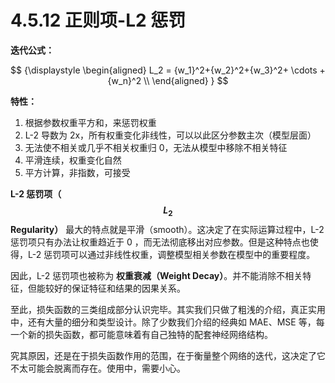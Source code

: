 
# 4.5.12 正则项-L2 惩罚

**迭代公式：**

$$
{\displaystyle 
 \begin{aligned}
   L_2 = {w_1}^2+{w_2}^2+{w_3}^2+ \cdots +{w_n}^2 \\
 \end{aligned}
}
$$

**特性：**

1. 根据参数权重平方和，来惩罚权重
2. L-2 导数为 2x，所有权重变化非线性，可以以此区分参数主次（模型层面）
3. 无法使不相关或几乎不相关权重归 0，无法从模型中移除不相关特征
4. 平滑连续，权重变化自然 
5. 平方计算，非指数，可接受


**L-2 惩罚项（$$L_2$$ Regularity）** 最大的特点就是平滑（smooth）。这决定了在实际运算过程中，L-2 惩罚项只有办法让权重趋近于 0 ，而无法彻底移出对应参数。但是这种特点也使得，L-2 惩罚项可以通过非线性权重，调整模型相关参数在模型中的重要程度。

因此，L-2 惩罚项也被称为 **权重衰减（Weight Decay）**。并不能消除不相关特征，但能较好的保证特征和结果的因果关系。

至此，损失函数的三类组成部分认识完毕。其实我们只做了粗浅的介绍，真正实用中，还有大量的细分和类型设计。除了少数我们介绍的经典如 MAE、MSE 等，每一个新的损失函数，都可能意味着有自己独特的配套神经网络结构。

究其原因，还是在于损失函数作用的范围，在于衡量整个网络的迭代，这决定了它不太可能会脱离而存在。使用中，需要小心。


[ref]: References_4.md